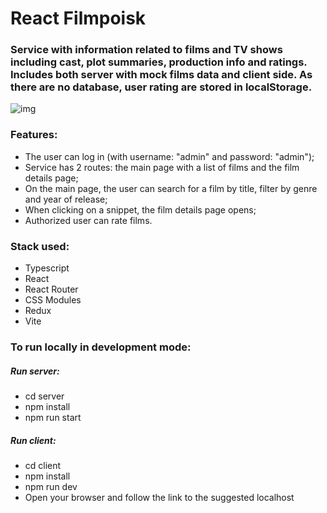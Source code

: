 # React Filmpoisk

### Service with information related to films and TV shows including cast, plot summaries, production info and ratings. Includes both server with mock films data and client side. As there are no database, user rating are stored in localStorage.
![img](https://github.com/user-attachments/assets/e83694f3-26e7-4cb5-adfb-4bc2688d1ebb)

### Features:

- The user can log in (with username: "admin" and password: "admin");
- Service has 2 routes: the main page with a list of films and the film details page;
- On the main page, the user can search for a film by title, filter by genre and year of release;
- When clicking on a snippet, the film details page opens;
- Authorized user can rate films.

### Stack used:

  - Typescript
  - React
  - React Router
  - CSS Modules
  - Redux
  - Vite

### To run locally in development mode:

##### Run server: 
  - cd server
  - npm install
  - npm run start

##### Run client: 
  - cd client
  - npm install
  - npm run dev
  - Open your browser and follow the link to the suggested localhost 

